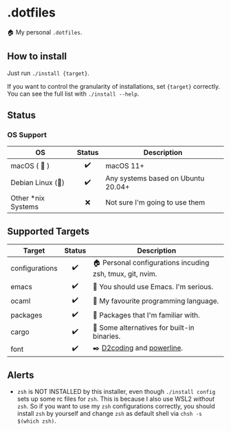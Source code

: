 # .dotfiles

 :house: My personal `.dotfiles`.

## How to install

 Just run `./install {target}`.

 If you want to control the granularity of installations, set
 `{target}` correctly. You can see the full list with `./install
 --help`.

## Status

### OS Support

 | OS | Status | Description
 | --- | :---: | --- |
 | macOS ( :apple: ) | :heavy_check_mark: | macOS 11+
 | Debian Linux (:penguin:) | :heavy_check_mark: | Any systems based on Ubuntu 20.04+ |
 | Other *nix Systems | :x: | Not sure I'm going to use them |

## Supported Targets

 | Target | Status | Description |
 | --- | :---: | --- |
 | configurations | :heavy_check_mark: | :house: Personal configurations incuding zsh, tmux, git, nvim. |
 | emacs | :heavy_check_mark: | :unicorn: You should use Emacs. I'm serious. |
 | ocaml | :heavy_check_mark: | :camel: My favourite programming language. |
 | packages | :heavy_check_mark: | :floppy_disk: Packages that I'm familiar with. |
 | cargo | :heavy_check_mark: | :crab: Some alternatives for built-in binaries. |
 | font | :heavy_check_mark: | :black_nib: [D2coding](https://github.com/naver/d2codingfont) and [powerline](https://github.com/powerline/fonts). |

## Alerts
 - `zsh` is NOT INSTALLED by this installer, even though `./install config` sets
   up some rc files for `zsh`. This is because I also use WSL2 *without* `zsh`.
   So if you want to use my `zsh` configurations correctly, you should install
   `zsh` by yourself and change `zsh` as default shell via `chsh -s $(which
   zsh)`.
